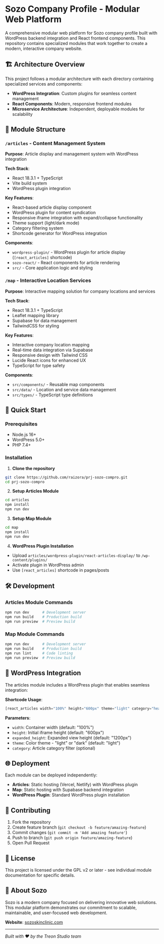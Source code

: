 # Sozo Company Profile - Modular Web Platform

A comprehensive modular web platform for Sozo company profile built with WordPress backend integration and React frontend components. This repository contains specialized modules that work together to create a modern, interactive company website.

## 🏗️ Architecture Overview

This project follows a modular architecture with each directory containing specialized services and components:

- **WordPress Integration**: Custom plugins for seamless content management
- **React Components**: Modern, responsive frontend modules
- **Microservice Architecture**: Independent, deployable modules for scalability

## 📁 Module Structure

### `/articles` - Content Management System
**Purpose**: Article display and management system with WordPress integration

**Tech Stack**:
- React 18.3.1 + TypeScript
- Vite build system
- WordPress plugin integration

**Key Features**:
- React-based article display component
- WordPress plugin for content syndication
- Responsive iframe integration with expand/collapse functionality
- Theme support (light/dark mode)
- Category filtering system
- Shortcode generator for WordPress integration

**Components**:
- `wordpress-plugin/` - WordPress plugin for article display (`[react_articles]` shortcode)
- `sozo-react/` - React components for article rendering
- `src/` - Core application logic and styling

### `/map` - Interactive Location Services
**Purpose**: Interactive mapping solution for company locations and services

**Tech Stack**:
- React 18.3.1 + TypeScript
- Leaflet mapping library
- Supabase for data management
- TailwindCSS for styling

**Key Features**:
- Interactive company location mapping
- Real-time data integration via Supabase
- Responsive design with Tailwind CSS
- Lucide React icons for enhanced UX
- TypeScript for type safety

**Components**:
- `src/components/` - Reusable map components
- `src/data/` - Location and service data management
- `src/types/` - TypeScript type definitions

## 🚀 Quick Start

### Prerequisites
- Node.js 16+
- WordPress 5.0+
- PHP 7.4+

### Installation

1. **Clone the repository**
```bash
git clone https://github.com/raizora/prj-sozo-compro.git
cd prj-sozo-compro
```

2. **Setup Articles Module**
```bash
cd articles
npm install
npm run dev
```

3. **Setup Map Module**
```bash
cd map
npm install
npm run dev
```

4. **WordPress Plugin Installation**
- Upload `articles/wordpress-plugin/react-articles-display/` to `/wp-content/plugins/`
- Activate plugin in WordPress admin
- Use `[react_articles]` shortcode in pages/posts

## 🛠️ Development

### Articles Module Commands
```bash
npm run dev      # Development server
npm run build    # Production build
npm run preview  # Preview build
```

### Map Module Commands
```bash
npm run dev      # Development server
npm run build    # Production build
npm run lint     # Code linting
npm run preview  # Preview build
```

## 📝 WordPress Integration

The articles module includes a WordPress plugin that enables seamless integration:

**Shortcode Usage**:
```php
[react_articles width="100%" height="600px" theme="light" category="health"]
```

**Parameters**:
- `width`: Container width (default: "100%")
- `height`: Initial iframe height (default: "600px")
- `expanded_height`: Expanded view height (default: "1200px")
- `theme`: Color theme - "light" or "dark" (default: "light")
- `category`: Article category filter (optional)

## 🌐 Deployment

Each module can be deployed independently:

- **Articles**: Static hosting (Vercel, Netlify) with WordPress plugin
- **Map**: Static hosting with Supabase backend integration
- **WordPress Plugin**: Standard WordPress plugin installation

## 🤝 Contributing

1. Fork the repository
2. Create feature branch (`git checkout -b feature/amazing-feature`)
3. Commit changes (`git commit -m 'Add amazing feature'`)
4. Push to branch (`git push origin feature/amazing-feature`)
5. Open Pull Request

## 📄 License

This project is licensed under the GPL v2 or later - see individual module documentation for specific details.

## 🏢 About Sozo

Sozo is a modern company focused on delivering innovative web solutions. This modular platform demonstrates our commitment to scalable, maintainable, and user-focused web development.

**Website**: [sozoskinclinic.com](https://sozoskinclinic.com)

---

*Built with ❤️ by the Treon Studio team*